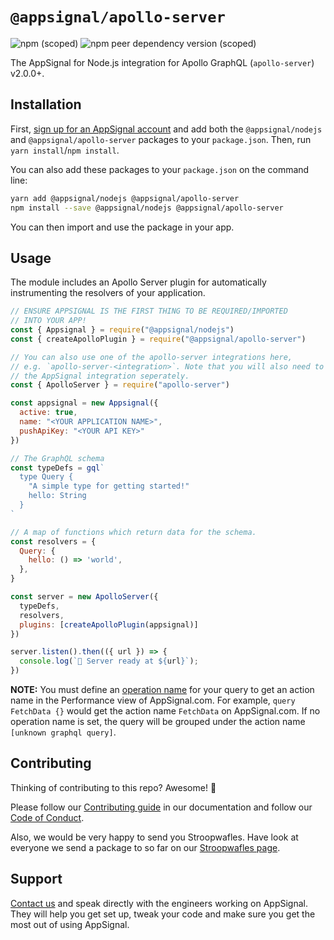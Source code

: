 # `@appsignal/apollo-server`

![npm (scoped)](https://img.shields.io/npm/v/@appsignal/apollo-server) ![npm peer dependency version (scoped)](https://img.shields.io/npm/dependency-version/@appsignal/apollo-server/peer/apollo-server)

The AppSignal for Node.js integration for Apollo GraphQL (`apollo-server`) v2.0.0+.

## Installation

First, [sign up for an AppSignal account][appsignal-sign-up] and add both the `@appsignal/nodejs` and `@appsignal/apollo-server` packages to your `package.json`. Then, run `yarn install`/`npm install`.

You can also add these packages to your `package.json` on the command line:

```bash
yarn add @appsignal/nodejs @appsignal/apollo-server
npm install --save @appsignal/nodejs @appsignal/apollo-server
```

You can then import and use the package in your app. 

## Usage

The module includes an Apollo Server plugin for automatically instrumenting the resolvers of your application.

```js
// ENSURE APPSIGNAL IS THE FIRST THING TO BE REQUIRED/IMPORTED
// INTO YOUR APP!
const { Appsignal } = require("@appsignal/nodejs")
const { createApolloPlugin } = require("@appsignal/apollo-server")

// You can also use one of the apollo-server integrations here,
// e.g. `apollo-server-<integration>`. Note that you will also need to require
// the AppSignal integration seperately.
const { ApolloServer } = require("apollo-server")

const appsignal = new Appsignal({
  active: true,
  name: "<YOUR APPLICATION NAME>",
  pushApiKey: "<YOUR API KEY>"
})

// The GraphQL schema
const typeDefs = gql`
  type Query {
    "A simple type for getting started!"
    hello: String
  }
`

// A map of functions which return data for the schema.
const resolvers = {
  Query: {
    hello: () => 'world',
  },
}

const server = new ApolloServer({
  typeDefs,
  resolvers,
  plugins: [createApolloPlugin(appsignal)]
})

server.listen().then(({ url }) => {
  console.log(`🚀 Server ready at ${url}`);
})
```

**NOTE:** You must define an [operation name](https://www.apollographql.com/blog/the-anatomy-of-a-graphql-query-6dffa9e9e747/) for your query to get an action name in the Performance view of AppSignal.com. For example, `query FetchData {}` would get the action name `FetchData` on AppSignal.com. If no operation name is set, the query will be grouped under the action name `[unknown graphql query]`.

## Contributing

Thinking of contributing to this repo? Awesome! 🚀

Please follow our [Contributing guide][contributing-guide] in our documentation and follow our [Code of Conduct][coc].

Also, we would be very happy to send you Stroopwafles. Have look at everyone we send a package to so far on our [Stroopwafles page][waffles-page].

## Support

[Contact us][contact] and speak directly with the engineers working on AppSignal. They will help you get set up, tweak your code and make sure you get the most out of using AppSignal.

[appsignal]: https://appsignal.com
[appsignal-sign-up]: https://appsignal.com/users/sign_up
[contact]: mailto:support@appsignal.com
[coc]: https://docs.appsignal.com/appsignal/code-of-conduct.html
[waffles-page]: https://appsignal.com/waffles
[docs]: https://docs.appsignal.com/nodejs/
[contributing-guide]: http://docs.appsignal.com/appsignal/contributing.html
[semver]: http://semver.org/
